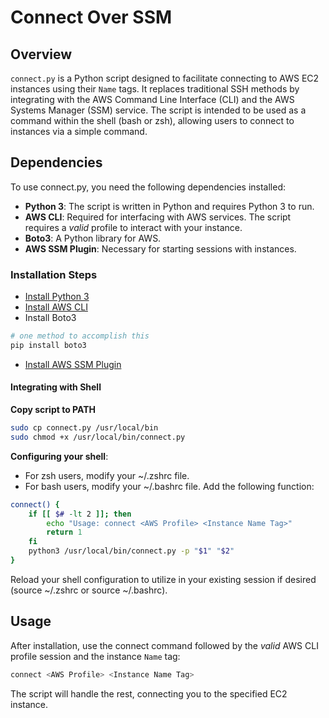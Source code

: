 # Connect Over SSM

## Overview
`connect.py` is a Python script designed to facilitate connecting to AWS EC2 instances using their `Name` tags. It replaces traditional SSH methods by integrating with the AWS Command Line Interface (CLI) and the AWS Systems Manager (SSM) service. The script is intended to be used as a command within the shell (bash or zsh), allowing users to connect to instances via a simple command.

## Dependencies
To use connect.py, you need the following dependencies installed:

- **Python 3**: The script is written in Python and requires Python 3 to run.
- **AWS CLI**: Required for interfacing with AWS services. The script requires a *valid* profile to interact with your instance.
- **Boto3**: A Python library for AWS.
- **AWS SSM Plugin**: Necessary for starting sessions with instances.
  
### Installation Steps

- [Install Python 3](https://www.python.org/downloads/)
- [Install AWS CLI](https://docs.aws.amazon.com/cli/latest/userguide/getting-started-install.html)
- Install Boto3
```bash
# one method to accomplish this
pip install boto3
```
- [Install AWS SSM Plugin](https://docs.aws.amazon.com/systems-manager/latest/userguide/session-manager-working-with-install-plugin.html)

#### Integrating with Shell
**Copy script to PATH**
```bash
sudo cp connect.py /usr/local/bin
sudo chmod +x /usr/local/bin/connect.py
```
**Configuring your shell**:
- For zsh users, modify your ~/.zshrc file.
- For bash users, modify your ~/.bashrc file.
Add the following function:
```bash
connect() {
    if [[ $# -lt 2 ]]; then
        echo "Usage: connect <AWS Profile> <Instance Name Tag>"
        return 1
    fi
    python3 /usr/local/bin/connect.py -p "$1" "$2"
}
```
Reload your shell configuration to utilize in your existing session if desired (source ~/.zshrc or source ~/.bashrc).

## Usage
After installation, use the connect command followed by the *valid* AWS CLI profile session and the instance `Name` tag:
```bash
connect <AWS Profile> <Instance Name Tag>
```
The script will handle the rest, connecting you to the specified EC2 instance.
